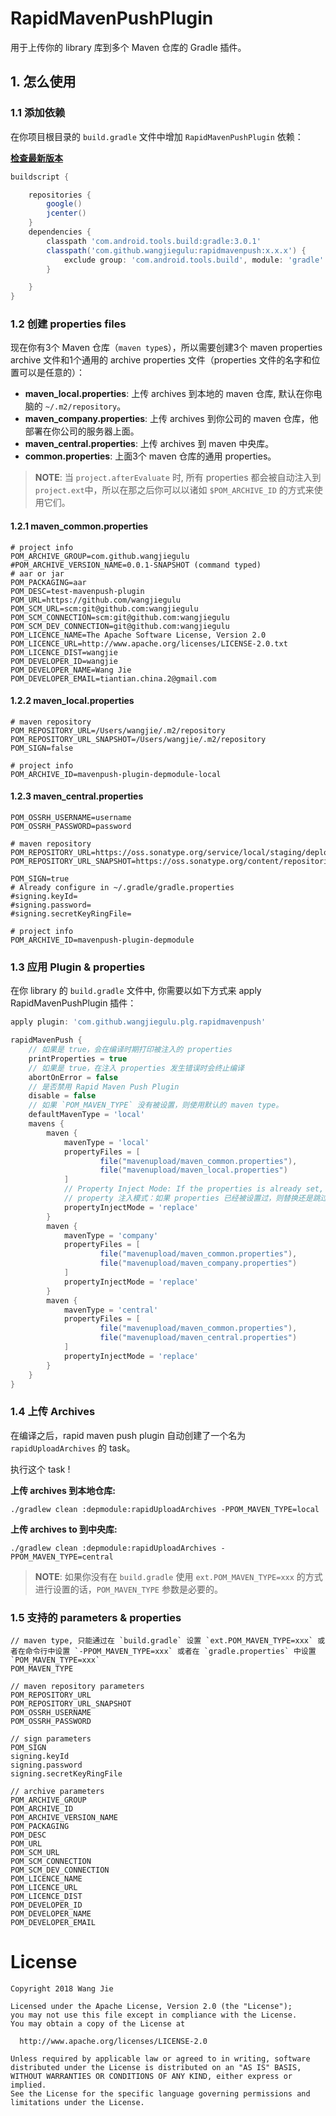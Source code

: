 # RapidMavenPushPlugin

用于上传你的 library 库到多个 Maven 仓库的 Gradle 插件。

## 1. 怎么使用

### 1.1 添加依赖

在你项目根目录的 `build.gradle` 文件中增加 `RapidMavenPushPlugin` 依赖：

**[检查最新版本](http://search.maven.org/#search%7Cga%7C1%7Crapidmavenpush)**

```gradle
buildscript {

    repositories {
        google()
        jcenter()
    }
    dependencies {
        classpath 'com.android.tools.build:gradle:3.0.1'
        classpath('com.github.wangjiegulu:rapidmavenpush:x.x.x') {
            exclude group: 'com.android.tools.build', module: 'gradle'
        }

    }
}
```

### 1.2 创建 properties files

现在你有3个 Maven 仓库（`maven type`s），所以需要创建3个 maven properties archive 文件和1个通用的 archive properties 文件（properties 文件的名字和位置可以是任意的）：

- **maven_local.properties**: 上传 archives 到本地的 maven 仓库, 默认在你电脑的 `~/.m2/repository`。
- **maven_company.properties**: 上传 archives 到你公司的 maven 仓库，他部署在你公司的服务器上面。
- **maven_central.properties**: 上传 archives 到 maven 中央库。
- **common.properties**: 上面3个 maven 仓库的通用 properties。

> **NOTE**: 当 `project.afterEvaluate` 时, 所有 properties 都会被自动注入到 `project.ext`中，所以在那之后你可以以诸如 `$POM_ARCHIVE_ID` 的方式来使用它们。

#### 1.2.1 maven_common.properties

```
# project info
POM_ARCHIVE_GROUP=com.github.wangjiegulu
#POM_ARCHIVE_VERSION_NAME=0.0.1-SNAPSHOT (command typed)
# aar or jar
POM_PACKAGING=aar
POM_DESC=test-mavenpush-plugin
POM_URL=https://github.com/wangjiegulu
POM_SCM_URL=scm:git@github.com:wangjiegulu
POM_SCM_CONNECTION=scm:git@github.com:wangjiegulu
POM_SCM_DEV_CONNECTION=git@github.com:wangjiegulu
POM_LICENCE_NAME=The Apache Software License, Version 2.0
POM_LICENCE_URL=http://www.apache.org/licenses/LICENSE-2.0.txt
POM_LICENCE_DIST=wangjie
POM_DEVELOPER_ID=wangjie
POM_DEVELOPER_NAME=Wang Jie
POM_DEVELOPER_EMAIL=tiantian.china.2@gmail.com
```

#### 1.2.2 maven_local.properties

```
# maven repository
POM_REPOSITORY_URL=/Users/wangjie/.m2/repository
POM_REPOSITORY_URL_SNAPSHOT=/Users/wangjie/.m2/repository
POM_SIGN=false

# project info
POM_ARCHIVE_ID=mavenpush-plugin-depmodule-local

```

#### 1.2.3 maven_central.properties

```
POM_OSSRH_USERNAME=username
POM_OSSRH_PASSWORD=password

# maven repository
POM_REPOSITORY_URL=https://oss.sonatype.org/service/local/staging/deploy/maven2/
POM_REPOSITORY_URL_SNAPSHOT=https://oss.sonatype.org/content/repositories/snapshots/

POM_SIGN=true
# Already configure in ~/.gradle/gradle.properties
#signing.keyId=
#signing.password=
#signing.secretKeyRingFile=

# project info
POM_ARCHIVE_ID=mavenpush-plugin-depmodule
```

### 1.3 应用 Plugin & properties

在你 library 的 `build.gradle` 文件中, 你需要以如下方式来 apply RapidMavenPushPlugin 插件：

```gradle
apply plugin: 'com.github.wangjiegulu.plg.rapidmavenpush'

rapidMavenPush {
    // 如果是 true，会在编译时期打印被注入的 properties
    printProperties = true
    // 如果是 true，在注入 properties 发生错误时会终止编译
    abortOnError = false
    // 是否禁用 Rapid Maven Push Plugin
    disable = false
    // 如果 `POM_MAVEN_TYPE` 没有被设置，则使用默认的 maven type。
    defaultMavenType = 'local'
    mavens {
        maven {
            mavenType = 'local'
            propertyFiles = [
                    file("mavenupload/maven_common.properties"),
                    file("mavenupload/maven_local.properties")
            ]
            // Property Inject Mode: If the properties is already set, replace it or skip
            // property 注入模式：如果 properties 已经被设置过，则替换还是跳过
            propertyInjectMode = 'replace'
        }
        maven {
            mavenType = 'company'
            propertyFiles = [
                    file("mavenupload/maven_common.properties"),
                    file("mavenupload/maven_company.properties")
            ]
            propertyInjectMode = 'replace'
        }
        maven {
            mavenType = 'central'
            propertyFiles = [
                    file("mavenupload/maven_common.properties"),
                    file("mavenupload/maven_central.properties")
            ]
            propertyInjectMode = 'replace'
        }
    }
}
```

### 1.4 上传 Archives

在编译之后，rapid maven push plugin 自动创建了一个名为 `rapidUploadArchives` 的 task。

执行这个 task !

**上传 archives 到本地仓库:**

```
./gradlew clean :depmodule:rapidUploadArchives -PPOM_MAVEN_TYPE=local
```

**上传 archives to 到中央库:**

```
./gradlew clean :depmodule:rapidUploadArchives -PPOM_MAVEN_TYPE=central
```

> **NOTE**: 如果你没有在 `build.gradle` 使用 `ext.POM_MAVEN_TYPE=xxx` 的方式进行设置的话，`POM_MAVEN_TYPE` 参数是必要的。


### 1.5 支持的 parameters & properties

```
// maven type, 只能通过在 `build.gradle` 设置 `ext.POM_MAVEN_TYPE=xxx` 或者在命令行中设置 `-PPOM_MAVEN_TYPE=xxx` 或者在 `gradle.properties` 中设置 `POM_MAVEN_TYPE=xxx`
POM_MAVEN_TYPE

// maven repository parameters
POM_REPOSITORY_URL
POM_REPOSITORY_URL_SNAPSHOT
POM_OSSRH_USERNAME
POM_OSSRH_PASSWORD

// sign parameters
POM_SIGN
signing.keyId
signing.password
signing.secretKeyRingFile

// archive parameters
POM_ARCHIVE_GROUP
POM_ARCHIVE_ID
POM_ARCHIVE_VERSION_NAME
POM_PACKAGING
POM_DESC
POM_URL
POM_SCM_URL
POM_SCM_CONNECTION
POM_SCM_DEV_CONNECTION
POM_LICENCE_NAME
POM_LICENCE_URL
POM_LICENCE_DIST
POM_DEVELOPER_ID
POM_DEVELOPER_NAME
POM_DEVELOPER_EMAIL
```

License
=======

```
Copyright 2018 Wang Jie

Licensed under the Apache License, Version 2.0 (the "License");
you may not use this file except in compliance with the License.
You may obtain a copy of the License at

  http://www.apache.org/licenses/LICENSE-2.0

Unless required by applicable law or agreed to in writing, software
distributed under the License is distributed on an "AS IS" BASIS,
WITHOUT WARRANTIES OR CONDITIONS OF ANY KIND, either express or implied.
See the License for the specific language governing permissions and
limitations under the License.
```


